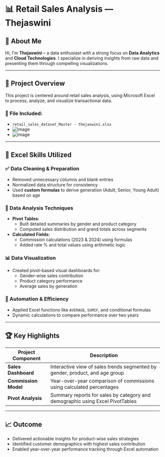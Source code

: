 # 📊 Retail Sales Analysis — Thejaswini

## 👋 About Me  
Hi, I'm **Thejaswini** – a data enthusiast with a strong focus on **Data Analytics** and **Cloud Technologies**. I specialize in deriving insights from raw data and presenting them through compelling visualizations.

---

## 🚀 Project Overview  
This project is centered around retail sales analysis, using Microsoft Excel to process, analyze, and visualize transactional data.

### 📁 File Included:
- `retail_sales_dataset_Master - thejaswini.xlsx`
- ![image](https://github.com/user-attachments/assets/78680c6a-16ea-4d43-b977-8c07d5d5f211)
- ![image](https://github.com/user-attachments/assets/2074ffc0-8473-46ab-bc90-7eadbab7f3ee)



---

## 🔧 Excel Skills Utilized

### ✅ Data Cleaning & Preparation
- Removed unnecessary columns and blank entries  
- Normalized data structure for consistency  
- Used **custom formulas** to derive generation (Adult, Senior, Young Adult) based on age

### 📐 Data Analysis Techniques
- **Pivot Tables**:
  - Built detailed summaries by gender and product category
  - Computed sales distribution and grand totals across segments  
- **Calculated Fields**:
  - Commission calculations (2023 & 2024) using formulas
  - Added rate % and total values using arithmetic logic

### 📊 Data Visualization
- Created pivot-based visual dashboards for:
  - Gender-wise sales contribution
  - Product category performance
  - Average sales by generation

### 🔄 Automation & Efficiency
- Applied Excel functions like `AVERAGE`, `SUMIF`, and conditional formulas  
- Dynamic calculations to compare performance over two years

---

## 🏆 Key Highlights

| Project Component     | Description |
|----------------------|-------------|
| **Sales Dashboard**  | Interactive view of sales trends segmented by gender, product, and age group |
| **Commission Model** | Year-over-year comparison of commissions using calculated percentages |
| **Pivot Analysis**   | Summary reports for sales by category and demographic using Excel PivotTables |

---

## 📈 Outcome
- Delivered actionable insights for product-wise sales strategies  
- Identified customer demographics with highest sales contribution  
- Enabled year-over-year performance tracking through Excel automation
